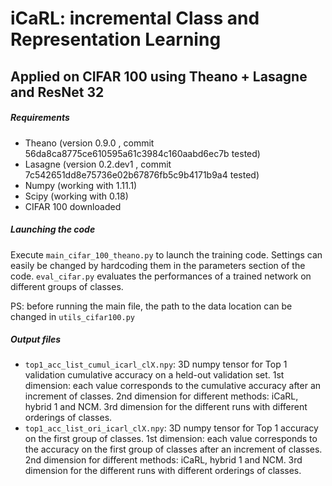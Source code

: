 # iCaRL: incremental Class and Representation Learning

## Applied on CIFAR 100 using Theano + Lasagne and ResNet 32

##### Requirements
- Theano (version 0.9.0 , commit 56da8ca8775ce610595a61c3984c160aabd6ec7b tested)
- Lasagne (version 0.2.dev1 , commit 7c542651dd8e75736e02b67876fb5c9b4171b9a4 tested)
- Numpy (working with 1.11.1)
- Scipy (working with 0.18)
- CIFAR 100 downloaded 

##### Launching the code
Execute ``main_cifar_100_theano.py`` to launch the training code. Settings can easily be changed by hardcoding them in the parameters section of the code. ``eval_cifar.py`` evaluates the performances of a trained network on different groups of classes. 

PS: before running the main file, the path to the data location can be changed in ``utils_cifar100.py`` 

##### Output files
- ``top1_acc_list_cumul_icarl_clX.npy``: 3D numpy tensor for Top 1 validation cumulative accuracy on a held-out validation set. 1st dimension: each value corresponds to the cumulative accuracy after an increment of classes. 2nd dimension for different methods: iCaRL, hybrid 1 and NCM. 3rd dimension for the different runs with different orderings of classes.
- ``top1_acc_list_ori_icarl_clX.npy``: 3D numpy tensor for Top 1 accuracy on the first group of classes. 1st dimension: each value corresponds to the accuracy on the first group of classes after an increment of classes. 2nd dimension for different methods: iCaRL, hybrid 1 and NCM. 3rd dimension for the different runs with different orderings of classes.

